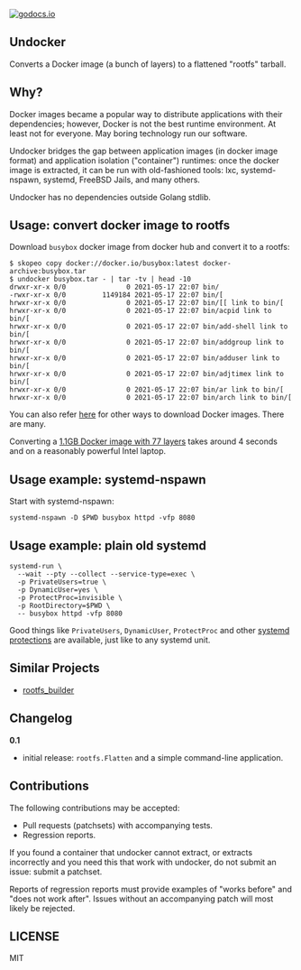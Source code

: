 [![godocs.io](http://godocs.io/git.sr.ht/~motiejus/undocker?status.svg)](http://godocs.io/git.sr.ht/~motiejus/undocker)

Undocker
--------

Converts a Docker image (a bunch of layers) to a flattened "rootfs" tarball.

Why?
----

Docker images became a popular way to distribute applications with their
dependencies; however, Docker is not the best runtime environment. At least not
for everyone. May boring technology run our software.

Undocker bridges the gap between application images (in docker image format)
and application isolation ("container") runtimes: once the docker image is
extracted, it can be run with old-fashioned tools: lxc, systemd-nspawn,
systemd, FreeBSD Jails, and many others.

Undocker has no dependencies outside Golang stdlib.

Usage: convert docker image to rootfs
-------------------------------------

Download `busybox` docker image from docker hub and convert it to a rootfs:

```
$ skopeo copy docker://docker.io/busybox:latest docker-archive:busybox.tar
$ undocker busybox.tar - | tar -tv | head -10
drwxr-xr-x 0/0               0 2021-05-17 22:07 bin/
-rwxr-xr-x 0/0         1149184 2021-05-17 22:07 bin/[
hrwxr-xr-x 0/0               0 2021-05-17 22:07 bin/[[ link to bin/[
hrwxr-xr-x 0/0               0 2021-05-17 22:07 bin/acpid link to bin/[
hrwxr-xr-x 0/0               0 2021-05-17 22:07 bin/add-shell link to bin/[
hrwxr-xr-x 0/0               0 2021-05-17 22:07 bin/addgroup link to bin/[
hrwxr-xr-x 0/0               0 2021-05-17 22:07 bin/adduser link to bin/[
hrwxr-xr-x 0/0               0 2021-05-17 22:07 bin/adjtimex link to bin/[
hrwxr-xr-x 0/0               0 2021-05-17 22:07 bin/ar link to bin/[
hrwxr-xr-x 0/0               0 2021-05-17 22:07 bin/arch link to bin/[
```

You can also refer [here][2] for other ways to download Docker images. There
are many.

Converting a [1.1GB Docker image with 77
layers](https://hub.docker.com/r/homeassistant/home-assistant) takes around 4
seconds and on a reasonably powerful Intel laptop.

Usage example: systemd-nspawn
-----------------------------

Start with systemd-nspawn:

```
systemd-nspawn -D $PWD busybox httpd -vfp 8080
```

Usage example: plain old systemd
--------------------------------

```
systemd-run \
  --wait --pty --collect --service-type=exec \
  -p PrivateUsers=true \
  -p DynamicUser=yes \
  -p ProtectProc=invisible \
  -p RootDirectory=$PWD \
  -- busybox httpd -vfp 8080
```

Good things like `PrivateUsers`, `DynamicUser`, `ProtectProc` and other
[systemd protections][1] are available, just like to any systemd unit.

Similar Projects
----------------

* [rootfs_builder](https://github.com/ForAllSecure/rootfs_builder)

Changelog
---------

**0.1**

* initial release: `rootfs.Flatten` and a simple command-line application.

Contributions
-------------

The following contributions may be accepted:

- Pull requests (patchsets) with accompanying tests.
- Regression reports.

If you found a container that undocker cannot extract, or extracts incorrectly
and you need this that work with undocker, do not submit an issue: submit a
patchset.

Reports of regression reports must provide examples of "works before" and "does
not work after". Issues without an accompanying patch will most likely be
rejected.

LICENSE
-------

MIT

[1]: https://www.freedesktop.org/software/systemd/man/systemd.exec.html
[2]: https://fly.io/blog/docker-without-docker/
